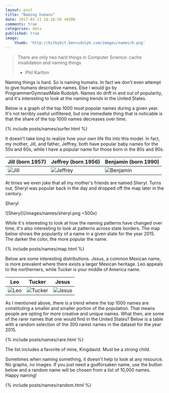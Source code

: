```yaml
---
layout: post
title: "Naming humans"
date: 2017-03-11 16:18:58 +0200
comments: true
categories: data
published: true
image:
    thumb: 'http://bitbybit.benrudolph.com/images/names/b.png'
---
```


> There are only two hard things in Computer Science: cache invalidation and naming things
>  - Phil Karlton

Naming things is hard. So is naming humans. In fact we don't even attempt to give humans descriptive names. Else I would go by ProgrammerGymnastMale Rudolph. Names do drift in and out of popularity, and it's interesting to look at the naming trends in the United States. 

<!-- more -->

Below is a graph of the top 1000 most popular names during a given year. It's not terribly useful unfiltered, but one immediate thing that is noticable is that the share of the top 1000 names decreases over time.

{% include posts/names/surfer.html %}

It doesn't take long to realize how your own life fits into this model. In fact, my mother, Jill, and father, Jeffrey, both have popular baby names for the 50s and 60s, while I have a popular name for those born in the 80s and 90s.

| Jill (born 1957) | Jeffrey (born 1956) | Benjamin (born 1990) |
|------|---|---|
| ![Jill](/images/names/jill.png) |![Jeffrey](/images/names/jeff.png) | ![Benjamin](/images/names/ben.png) |

At times we even joke that all my mother's friends are named Sheryl. Turns out, Sheryl was popular back in the day and dropped off the map later in the century.

Sheryl

![Sheryl](/images/names/sheryl.png =500x)

While it's interesting to look at how the naming patterns have changed over time, it's also interesting to look at patterns across state borders. The map below shows the popularity of a name in a given state for the year 2015. The darker the color, the more popular the name.

{% include posts/names/map.html %}

Below are some interesting distributions. Jesus, a common Mexican name, is more prevalent where there exists a larger Mexican heritage. Leo appeals to the northerners, while Tucker is your middle of America name.

| Leo | Tucker | Jesus |
|------|---|---|
| ![Leo](/images/names/leo.png) |![Tucker](/images/names/tucker.png) | ![Jesus](/images/names/jesus.png) |

As I mentioned above, there is a trend where the top 1000 names are constituting a smaller and smaller portion of the population. That means people are opting for more creative and unique names. What then, are some of the rarer names that one would find in the United States? Below is a table with a random selection of the 300 rarest names in the dataset for the year 2015.

{% include posts/names/rare.html %}

The list includes a favorite of mine, Kingdavid. Must be a strong child.

Sometimes when naming something, it doesn't help to look at any resource. No graphs, no images. If you just need a godforsaken name, use the button below and a random name will be chosen from a list of 10,000 names. Happy naming!

{% include posts/names/random.html %}
